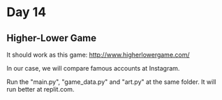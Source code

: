 # Day 14

## Higher-Lower Game

It should work as this game: http://www.higherlowergame.com/

In our case, we will compare famous accounts at Instagram.

Run the "main.py", "game_data.py" and "art.py" at the same folder. It will run better at replit.com.
